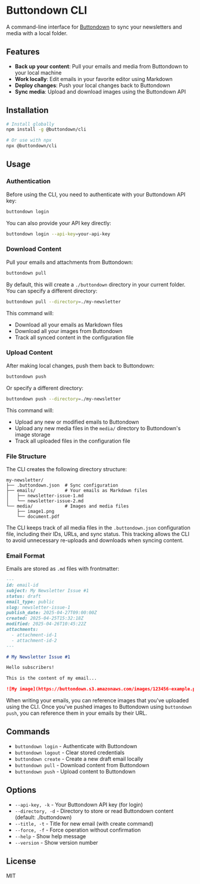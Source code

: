 # Buttondown CLI

A command-line interface for [Buttondown](https://buttondown.com/) to sync your newsletters and media with a local folder.

## Features

- **Back up your content**: Pull your emails and media from Buttondown to your local machine
- **Work locally**: Edit emails in your favorite editor using Markdown
- **Deploy changes**: Push your local changes back to Buttondown
- **Sync media**: Upload and download images using the Buttondown API

## Installation

```bash
# Install globally
npm install -g @buttondown/cli

# Or use with npx
npx @buttondown/cli
```

## Usage

### Authentication

Before using the CLI, you need to authenticate with your Buttondown API key:

```bash
buttondown login
```

You can also provide your API key directly:

```bash
buttondown login --api-key=your-api-key
```

### Download Content

Pull your emails and attachments from Buttondown:

```bash
buttondown pull
```

By default, this will create a `./buttondown` directory in your current folder. You can specify a different directory:

```bash
buttondown pull --directory=./my-newsletter
```

This command will:

- Download all your emails as Markdown files
- Download all your images from Buttondown
- Track all synced content in the configuration file

### Upload Content

After making local changes, push them back to Buttondown:

```bash
buttondown push
```

Or specify a different directory:

```bash
buttondown push --directory=./my-newsletter
```

This command will:

- Upload any new or modified emails to Buttondown
- Upload any new media files in the `media/` directory to Buttondown's image storage
- Track all uploaded files in the configuration file

### File Structure

The CLI creates the following directory structure:

```
my-newsletter/
├── .buttondown.json  # Sync configuration
├── emails/           # Your emails as Markdown files
│   ├── newsletter-issue-1.md
│   └── newsletter-issue-2.md
└── media/            # Images and media files
    ├── image1.png
    └── document.pdf
```

The CLI keeps track of all media files in the `.buttondown.json` configuration file, including their IDs, URLs, and sync status. This tracking allows the CLI to avoid unnecessary re-uploads and downloads when syncing content.

### Email Format

Emails are stored as `.md` files with frontmatter:

```markdown
---
id: email-id
subject: My Newsletter Issue #1
status: draft
email_type: public
slug: newsletter-issue-1
publish_date: 2025-04-27T09:00:00Z
created: 2025-04-25T15:32:18Z
modified: 2025-04-26T10:45:22Z
attachments:
  - attachment-id-1
  - attachment-id-2
---

# My Newsletter Issue #1

Hello subscribers!

This is the content of my email...

![My image](https://buttondown.s3.amazonaws.com/images/123456-example.png)
```

When writing your emails, you can reference images that you've uploaded using the CLI. Once you've pushed images to Buttondown using `buttondown push`, you can reference them in your emails by their URL.

## Commands

- `buttondown login` - Authenticate with Buttondown
- `buttondown logout` - Clear stored credentials
- `buttondown create` - Create a new draft email locally
- `buttondown pull` - Download content from Buttondown
- `buttondown push` - Upload content to Buttondown

## Options

- `--api-key, -k` - Your Buttondown API key (for login)
- `--directory, -d` - Directory to store or read Buttondown content (default: ./buttondown)
- `--title, -t` - Title for new email (with create command)
- `--force, -f` - Force operation without confirmation
- `--help` - Show help message
- `--version` - Show version number

## License

MIT

